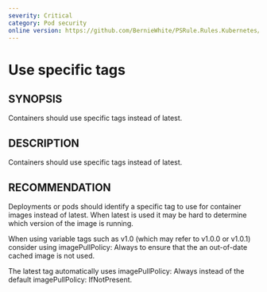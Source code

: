 ```yaml
---
severity: Critical
category: Pod security
online version: https://github.com/BernieWhite/PSRule.Rules.Kubernetes/blob/master/docs/rules/en-US/Kubernetes.Pod.Latest.md
---
```


# Use specific tags

## SYNOPSIS

Containers should use specific tags instead of latest.

## DESCRIPTION

Containers should use specific tags instead of latest.

## RECOMMENDATION

Deployments or pods should identify a specific tag to use for container images instead of latest.
When latest is used it may be hard to determine which version of the image is running.

When using variable tags such as v1.0 (which may refer to v1.0.0 or v1.0.1) consider using imagePullPolicy: Always to ensure that the an out-of-date cached image is not used.

The latest tag automatically uses imagePullPolicy: Always instead of the default imagePullPolicy: IfNotPresent.
